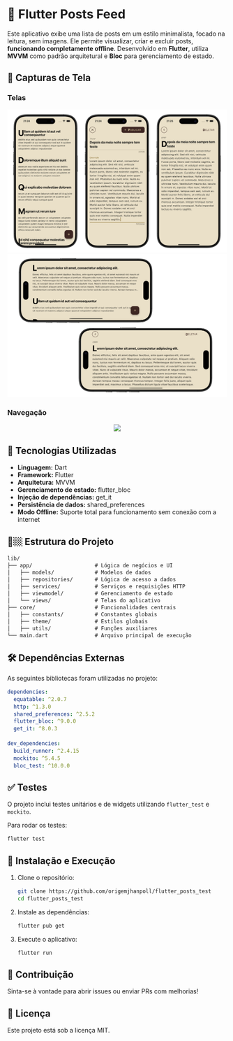 # 🌚 Flutter Posts Feed

Este aplicativo exibe uma lista de posts em um estilo minimalista, focado na leitura, sem imagens. Ele permite visualizar, criar e excluir posts, **funcionando completamente offline**. Desenvolvido em **Flutter**, utiliza **MVVM** como padrão arquitetural e **Bloc** para gerenciamento de estado.

## 📸 Capturas de Tela

### Telas

![mobile](assets/media/screen1.png)
![mobile](assets/media/screen2.png)

### Navegação

<p align="center">
  <img src="assets/media/screen.gif" width="50%" />
</p>

## 🚀 Tecnologias Utilizadas

- **Linguagem:** Dart
- **Framework:** Flutter
- **Arquitetura:** MVVM
- **Gerenciamento de estado:** flutter_bloc
- **Injeção de dependências:** get_it
- **Persistência de dados:** shared_preferences
- **Modo Offline:** Suporte total para funcionamento sem conexão com a internet

## 💂️🏼 Estrutura do Projeto

```
lib/
├── app/                    # Lógica de negócios e UI
│   ├── models/             # Modelos de dados
│   ├── repositories/       # Lógica de acesso a dados
│   ├── services/           # Serviços e requisições HTTP
│   ├── viewmodel/          # Gerenciamento de estado
│   └── views/              # Telas do aplicativo
├── core/                   # Funcionalidades centrais
│   ├── constants/          # Constantes globais
│   ├── theme/              # Estilos globais
│   ├── utils/              # Funções auxiliares
└── main.dart               # Arquivo principal de execução
```

## 🛠 Dependências Externas

As seguintes bibliotecas foram utilizadas no projeto:

```yaml
dependencies:
  equatable: ^2.0.7
  http: ^1.3.0
  shared_preferences: ^2.5.2
  flutter_bloc: ^9.0.0
  get_it: ^8.0.3

dev_dependencies:
  build_runner: ^2.4.15
  mockito: ^5.4.5
  bloc_test: ^10.0.0
```

## ✅ Testes

O projeto inclui testes unitários e de widgets utilizando `flutter_test` e `mockito`.

Para rodar os testes:

```bash
flutter test
```

## 📌 Instalação e Execução

1. Clone o repositório:

   ```bash
   git clone https://github.com/origemjhanpoll/flutter_posts_test
   cd flutter_posts_test
   ```

2. Instale as dependências:

   ```bash
   flutter pub get
   ```

3. Execute o aplicativo:

   ```bash
   flutter run
   ```

## 🤝 Contribuição

Sinta-se à vontade para abrir issues ou enviar PRs com melhorias!

## 📝 Licença

Este projeto está sob a licença MIT.
